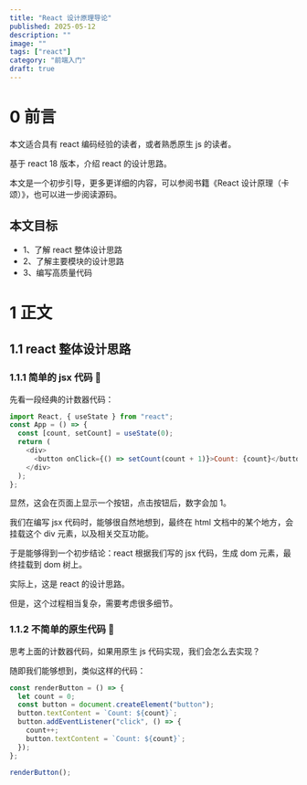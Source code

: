 ```yaml
---
title: "React 设计原理导论"
published: 2025-05-12
description: ""
image: ""
tags: ["react"]
category: "前端入门"
draft: true
---
```


# 0 前言

本文适合具有 react 编码经验的读者，或者熟悉原生 js 的读者。

基于 react 18 版本，介绍 react 的设计思路。

本文是一个初步引导，更多更详细的内容，可以参阅书籍《React 设计原理（卡颂）》，也可以进一步阅读源码。

## 本文目标

- 1、了解 react 整体设计思路
- 2、了解主要模块的设计思路
- 3、编写高质量代码

# 1 正文

## 1.1 react 整体设计思路

### 1.1.1 简单的 jsx 代码 🌰

先看一段经典的计数器代码：

```js
import React, { useState } from "react";
const App = () => {
  const [count, setCount] = useState(0);
  return (
    <div>
      <button onClick={() => setCount(count + 1)}>Count: {count}</button>
    </div>
  );
};
```

显然，这会在页面上显示一个按钮，点击按钮后，数字会加 1。

我们在编写 jsx 代码时，能够很自然地想到，最终在 html 文档中的某个地方，会挂载这个 div 元素，以及相关交互功能。

于是能够得到一个初步结论：react 根据我们写的 jsx 代码，生成 dom 元素，最终挂载到 dom 树上。

实际上，这是 react 的设计思路。

但是，这个过程相当复杂，需要考虑很多细节。

### 1.1.2 不简单的原生代码 🌰

思考上面的计数器代码，如果用原生 js 代码实现，我们会怎么去实现？

随即我们能够想到，类似这样的代码：

```js
const renderButton = () => {
  let count = 0;
  const button = document.createElement("button");
  button.textContent = `Count: ${count}`;
  button.addEventListener("click", () => {
    count++;
    button.textContent = `Count: ${count}`;
  });
};

renderButton();
```
